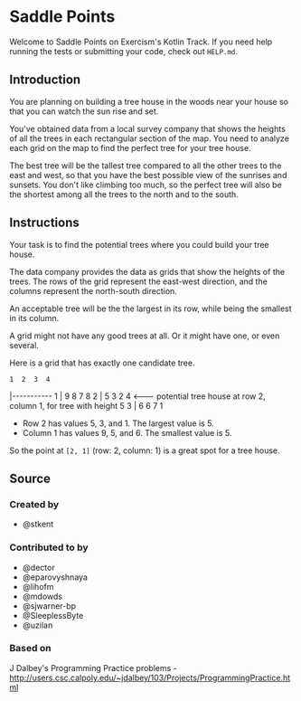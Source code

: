 # Saddle Points

Welcome to Saddle Points on Exercism's Kotlin Track.
If you need help running the tests or submitting your code, check out `HELP.md`.

## Introduction

You are planning on building a tree house in the woods near your house so that you can watch the sun rise and set.

You've obtained data from a local survey company that shows the heights of all the trees in each rectangular section of the map.
You need to analyze each grid on the map to find the perfect tree for your tree house.

The best tree will be the tallest tree compared to all the other trees to the east and west, so that you have the best possible view of the sunrises and sunsets.
You don't like climbing too much, so the perfect tree will also be the shortest among all the trees to the north and to the south.

## Instructions

Your task is to find the potential trees where you could build your tree house.

The data company provides the data as grids that show the heights of the trees.
The rows of the grid represent the east-west direction, and the columns represent the north-south direction.

An acceptable tree will be the the largest in its row, while being the smallest in its column.

A grid might not have any good trees at all.
Or it might have one, or even several.

Here is a grid that has exactly one candidate tree.

    1  2  3  4
  |-----------
1 | 9  8  7  8
2 | 5  3  2  4  <--- potential tree house at row 2, column 1, for tree with height 5
3 | 6  6  7  1

- Row 2 has values 5, 3, and 1. The largest value is 5.
- Column 1 has values 9, 5, and 6. The smallest value is 5.

So the point at `[2, 1]` (row: 2, column: 1) is a great spot for a tree house.

## Source

### Created by

- @stkent

### Contributed to by

- @dector
- @eparovyshnaya
- @lihofm
- @mdowds
- @sjwarner-bp
- @SleeplessByte
- @uzilan

### Based on

J Dalbey's Programming Practice problems - http://users.csc.calpoly.edu/~jdalbey/103/Projects/ProgrammingPractice.html